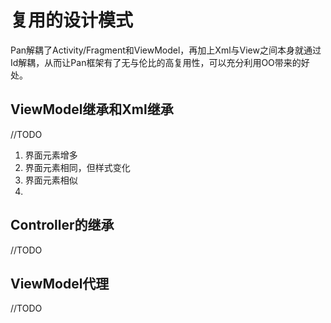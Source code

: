 # 复用的设计模式

Pan解耦了Activity/Fragment和ViewModel，再加上Xml与View之间本身就通过Id解耦，从而让Pan框架有了无与伦比的高复用性，可以充分利用OO带来的好处。

## ViewModel继承和Xml继承

//TODO
1. 界面元素增多
2. 界面元素相同，但样式变化
3. 界面元素相似
4. 

## Controller的继承

//TODO

## ViewModel代理

//TODO

